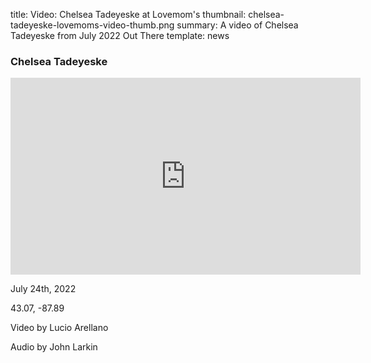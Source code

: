 title: Video: Chelsea Tadeyeske at Lovemom's
thumbnail: chelsea-tadeyeske-lovemoms-video-thumb.png
summary: A video of Chelsea Tadeyeske from July 2022 Out There 
template: news

### Chelsea Tadeyeske

<iframe width="560" height="315" src="https://www.youtube.com/embed/QKb71ViO8Z4" title="YouTube video player" frameborder="0" allow="accelerometer; autoplay; clipboard-write; encrypted-media; gyroscope; picture-in-picture; web-share" allowfullscreen></iframe>

July 24th, 2022  

43.07, -87.89

Video by Lucio Arellano

Audio by John Larkin
